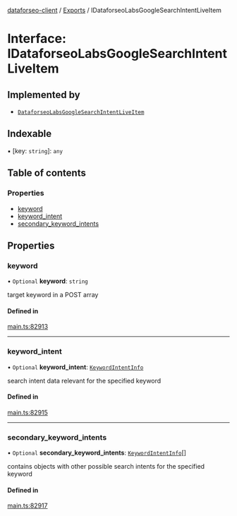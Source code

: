 [dataforseo-client](../README.md) / [Exports](../modules.md) / IDataforseoLabsGoogleSearchIntentLiveItem

# Interface: IDataforseoLabsGoogleSearchIntentLiveItem

## Implemented by

- [`DataforseoLabsGoogleSearchIntentLiveItem`](../classes/DataforseoLabsGoogleSearchIntentLiveItem.md)

## Indexable

▪ [key: `string`]: `any`

## Table of contents

### Properties

- [keyword](IDataforseoLabsGoogleSearchIntentLiveItem.md#keyword)
- [keyword\_intent](IDataforseoLabsGoogleSearchIntentLiveItem.md#keyword_intent)
- [secondary\_keyword\_intents](IDataforseoLabsGoogleSearchIntentLiveItem.md#secondary_keyword_intents)

## Properties

### keyword

• `Optional` **keyword**: `string`

target keyword in a POST array

#### Defined in

[main.ts:82913](https://github.com/dataforseo/TypeScriptClient/blob/7ca1aa4/main.ts#L82913)

___

### keyword\_intent

• `Optional` **keyword\_intent**: [`KeywordIntentInfo`](../classes/KeywordIntentInfo.md)

search intent data relevant for the specified keyword

#### Defined in

[main.ts:82915](https://github.com/dataforseo/TypeScriptClient/blob/7ca1aa4/main.ts#L82915)

___

### secondary\_keyword\_intents

• `Optional` **secondary\_keyword\_intents**: [`KeywordIntentInfo`](../classes/KeywordIntentInfo.md)[]

contains objects with other possible search intents for the specified keyword

#### Defined in

[main.ts:82917](https://github.com/dataforseo/TypeScriptClient/blob/7ca1aa4/main.ts#L82917)
